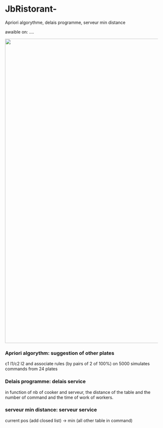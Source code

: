 # JbRistorant-
Apriori algorythme, delais programme, serveur min distance

awaible on: ....

<img src="https://user-images.githubusercontent.com/54853371/88558028-4d766f80-d02b-11ea-8b2e-18d1d886d285.png" width="1000px;">

<h3>Apriori algorythm: suggestion of other plates</h3>

c1 l1/c2 l2 and associate rules (by pairs of 2 of 100%) on 5000 simulates commands from 24 plates

<h3>Delais programme: delais service</h3>

in function of nb of cooker and serveur, the distance of the table and the number of command and the time of work of workers.


<h3>serveur min distance: serveur service</h3>

current pos (add closed list) -> min (all other table in command)
